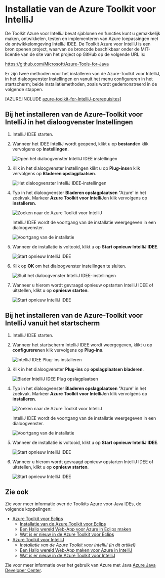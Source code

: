 <properties
    pageTitle="Installatie van de Azure Toolkit voor IntelliJ | Microsoft Azure"
    description="Informatie over het installeren van de Azure-Toolkit voor het IDEE IntelliJ."
    services=""
    documentationCenter="java"
    authors="rmcmurray"
    manager="wpickett"
    editor=""/>

<tags
    ms.service="multiple"
    ms.workload="na"
    ms.tgt_pltfrm="multiple"
    ms.devlang="Java"
    ms.topic="article"
    ms.date="08/11/2016" 
    ms.author="robmcm"/>

# <a name="installing-the-azure-toolkit-for-intellij"></a>Installatie van de Azure Toolkit voor IntelliJ

De Toolkit Azure voor IntelliJ bevat sjablonen en functies kunt u gemakkelijk maken, ontwikkelen, testen en implementeren van Azure toepassingen met de ontwikkelomgeving IntelliJ IDEE. De Toolkit Azure voor IntelliJ is een bron openen project, waarvan de broncode beschikbaar onder de MIT-licentie van de site van het project op GitHub op de volgende URL is:

<https://github.com/Microsoft/Azure-Tools-for-Java>

Er zijn twee methoden voor het installeren van de Azure-Toolkit voor IntelliJ, in het dialoogvenster Instellingen en vanuit het menu configureren in het startscherm; beide installatiemethoden, zoals wordt gedemonstreerd in de volgende stappen.

[AZURE.INCLUDE [azure-toolkit-for-IntelliJ-prerequisites](../includes/azure-toolkit-for-intellij-prerequisites.md)]

## <a name="to-install-the-azure-toolkit-for-intellij-from-the-settings-dialog-box"></a>Bij het installeren van de Azure-Toolkit voor IntelliJ in het dialoogvenster Instellingen

1. IntelliJ IDEE starten.

1. Wanneer het IDEE IntelliJ wordt geopend, klikt u op **bestand**en klik vervolgens op **Instellingen**.

    ![Open het dialoogvenster IntelliJ IDEE instellingen][01a]

1. Klik in het dialoogvenster Instellingen klikt u op **Plug-ins**en klik vervolgens op **Bladeren opslagplaatsen**.

    ![Het dialoogvenster IntelliJ IDEE-instellingen][02a]

1. Typ in het dialoogvenster **Bladeren opslagplaatsen** "Azure' in het zoekvak. Markeer **Azure Toolkit voor IntelliJ**en klik vervolgens op **installeren**.

    ![Zoeken naar de Azure Toolkit voor IntelliJ][03]

    IntelliJ IDEE wordt de voortgang van de installatie weergegeven in een dialoogvenster.

    ![Voortgang van de installatie][04]

1. Wanneer de installatie is voltooid, klikt u op **Start opnieuw IntelliJ IDEE**.

    ![Start opnieuw IntelliJ IDEE][05]

1. Klik op **OK** om het dialoogvenster instellingen te sluiten.

    ![Sluit het dialoogvenster IntelliJ IDEE-instellingen][06]

1. Wanneer u hierom wordt gevraagd opnieuw opstarten IntelliJ IDEE of uitstellen, klikt u op **opnieuw starten**.

    ![Start opnieuw IntelliJ IDEE][07]

## <a name="to-install-the-azure-toolkit-for-intellij-from-the-start-screen"></a>Bij het installeren van de Azure-Toolkit voor IntelliJ vanuit het startscherm

1. IntelliJ IDEE starten.

1. Wanneer het startscherm IntelliJ IDEE wordt weergegeven, klikt u op **configureren**en klik vervolgens op **Plug-ins**.

    ![IntelliJ IDEE Plug-ins installeren][01b]

1. Klik in het dialoogvenster **Plug-ins** op **opslagplaatsen bladeren**.

    ![Blader IntelliJ IDEE Plug opslagplaatsen][02b]

1. Typ in het dialoogvenster **Bladeren opslagplaatsen** "Azure' in het zoekvak. Markeer **Azure Toolkit voor IntelliJ**en klik vervolgens op **installeren**.

    ![Zoeken naar de Azure Toolkit voor IntelliJ][03]

    IntelliJ IDEE wordt de voortgang van de installatie weergegeven in een dialoogvenster.

    ![Voortgang van de installatie][04]

1. Wanneer de installatie is voltooid, klikt u op **Start opnieuw IntelliJ IDEE**.

    ![Start opnieuw IntelliJ IDEE][05]

1. Wanneer u hierom wordt gevraagd opnieuw opstarten IntelliJ IDEE of uitstellen, klikt u op **opnieuw starten**.

    ![Start opnieuw IntelliJ IDEE][07]

## <a name="see-also"></a>Zie ook

Zie voor meer informatie over de Toolkits Azure voor Java IDEs, de volgende koppelingen:

- [Azure Toolkit voor Eclips]
  - [Installatie van de Azure Toolkit voor Eclips]
  - [Een Hallo wereld Web-App voor Azure in Eclips maken]
  - [Wat is er nieuw in de Azure Toolkit voor Eclips]
- [Azure Toolkit voor IntelliJ]
  - *Installatie van de Azure Toolkit voor IntelliJ (in dit artikel)*
  - [Een Hallo wereld Web-App maken voor Azure in IntelliJ]
  - [Wat is er nieuw in de Azure Toolkit voor IntelliJ]

Zie voor meer informatie over het gebruik van Azure met Java [Azure Java Developer Center].

<!-- URL List -->

[Azure Toolkit voor Eclips]: ./azure-toolkit-for-eclipse.md
[Azure Toolkit voor IntelliJ]: ./azure-toolkit-for-intellij.md
[Een Hallo wereld Web-App voor Azure in Eclips maken]: ./app-service-web/app-service-web-eclipse-create-hello-world-web-app.md
[Een Hallo wereld Web-App maken voor Azure in IntelliJ]: ./app-service-web/app-service-web-intellij-create-hello-world-web-app.md
[Installatie van de Azure Toolkit voor Eclips]: ./azure-toolkit-for-eclipse-installation.md
[Installing the Azure Toolkit for IntelliJ]: ./azure-toolkit-for-intellij-installation.md
[Wat is er nieuw in de Azure Toolkit voor Eclips]: ./azure-toolkit-for-eclipse-whats-new.md
[Wat is er nieuw in de Azure Toolkit voor IntelliJ]: ./azure-toolkit-for-intellij-whats-new.md

[Azure Java Developer Center]: https://azure.microsoft.com/develop/java/

<!-- IMG List -->

[01a]: ./media/azure-toolkit-for-intellij-installation/01-intellij-file-settings.png
[01b]: ./media/azure-toolkit-for-intellij-installation/01-intellij-configure-dropdown.png
[02a]: ./media/azure-toolkit-for-intellij-installation/02-intellij-settings-dialog.png
[02b]: ./media/azure-toolkit-for-intellij-installation/02-intellij-plugins-dialog.png
[03]: ./media/azure-toolkit-for-intellij-installation/03-intellij-browse-repositories.png
[04]: ./media/azure-toolkit-for-intellij-installation/04-install-progress.png
[05]: ./media/azure-toolkit-for-intellij-installation/05-restart-intellij.png
[06]: ./media/azure-toolkit-for-intellij-installation/06-intellij-settings-dialog.png
[07]: ./media/azure-toolkit-for-intellij-installation/07-restart-intellij.png
